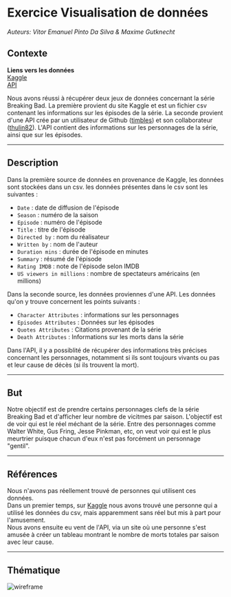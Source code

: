 # Exercice Visualisation de données

*Auteurs: Vitor Emanuel Pinto Da Silva & Maxime Gutknecht*

## Contexte

**Liens vers les données**<br>
[Kaggle](https://www.kaggle.com/datasets/varpit94/breaking-bad-tv-show-all-seasons-episodes-data)<br>
[API](https://github.com/timbiles/Breaking-Bad--API)

Nous avons réussi à récupérer deux jeux de données concernant la série Breaking Bad. La première provient du site Kaggle et est un fichier csv contenant les informations sur les épisodes de la série. La seconde provient d'une API crée par un utilisateur de Github ([timbles](https://github.com/timbiles)) et son collaborateur ([thulin82](https://github.com/thulin82)). L'API contient des informations sur les personnages de la série, ainsi que sur les épisodes.

------------------------

## Description

Dans la première source de données en provenance de Kaggle, les données sont stockées dans un csv. les données présentes dans le csv sont les suivantes :<br>
- `Date` : date de diffusion de l'épisode
- `Season` : numéro de la saison
- `Episode` : numéro de l'épisode
- `Title` : titre de l'épisode
- `Directed by` : nom du réalisateur
- `Written by` : nom de l'auteur
- `Duration mins` : durée de l'épisode en minutes
- `Summary` : résumé de l'épisode
- `Rating IMDB` : note de l'épisode selon IMDB
- `US viewers in millions` : nombre de spectateurs américains (en millions)

Dans la seconde source, les données proviennes d'une API. Les données qu'on y trouve concernent les points suivants :<br>
- `Character Attributes` : informations sur les personnages
- `Episodes Attributes` : Données sur les épisodes
- `Quotes Attributes` : Citations provenant de la série
- `Death Attributes` : Informations sur les morts dans la série

Dans l'API, il y a possiblité de récupérer des informations très précises concernant les personnages, notamment si ils sont toujours vivants ou pas et leur cause de décès (si ils trouvent la mort).

------------------------

## But

Notre objectif est de prendre certains personnages clefs de la série Breaking Bad et d'afficher leur nombre de vicitmes par saison. L'objectif est de voir qui est le réel méchant de la série.
Entre des personnages comme Walter White, Gus Fring, Jesse Pinkman, etc, on veut voir qui est le plus meurtrier puisque chacun d'eux n'est pas forcément un personnage "gentil".

------------------------

## Références

Nous n'avons pas réellement trouvé de personnes qui utilisent ces données.<br>
Dans un premier temps, sur [Kaggle](https://www.kaggle.com/datasets/varpit94/breaking-bad-tv-show-all-seasons-episodes-data) nous avons trouvé une personne qui a utilisé les données du csv, mais apparemment sans réel but mis à part pour l'amusement.<br>
Nous avons ensuite eu vent de l'API, via un site où une personne s'est amusée à créer un tableau montrant le nombre de morts totales par saison avec leur cause.

------------------------

## Thématique

![wireframe](https://user-images.githubusercontent.com/91839631/225916179-139f3b48-496a-4d11-abbb-709dca630fc9.png)
